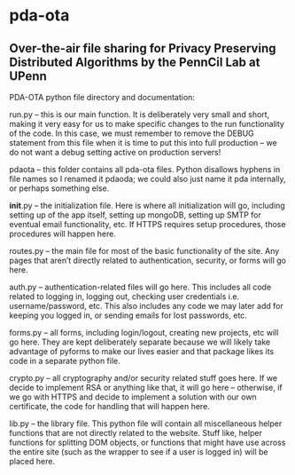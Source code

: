 # pda-ota

## Over-the-air file sharing for Privacy Preserving Distributed Algorithms by the PennCil Lab at UPenn

PDA-OTA python file directory and documentation:

run.py – this is our main function.  It is deliberately very small and short, making it very easy for us to make specific changes to the run functionality of the code.  In this case, we must remember to remove the DEBUG statement from this file when it is time to put this into full production – we do not want a debug setting active on production servers!

pdaota – this folder contains all pda-ota files.  Python disallows hyphens in file names so I renamed it pdaoda; we could also just name it pda internally, or perhaps something else.

__init__.py – the initialization file.  Here is where all initialization will go, including setting up of the app itself, setting up mongoDB, setting up SMTP for eventual email functionality, etc.  If HTTPS requires setup procedures, those procedures will happen here.

routes.py – the main file for most of the basic functionality of the site.  Any pages that aren’t directly related to authentication, security, or forms will go here.

auth.py – authentication-related files will go here.  This includes all code related to logging in, logging out, checking user credentials i.e. username/password, etc.  This also includes any code we may later add for keeping you logged in, or sending emails for lost passwords, etc.

forms.py – all forms, including login/logout, creating new projects, etc will go here.  They are kept deliberately separate because we will likely take advantage of pyforms to make our lives easier and that package likes its code in a separate python file.

crypto.py – all cryptography and/or security related stuff goes here.  If we decide to implement RSA or anything like that, it will go here – otherwise, if we go with HTTPS and decide to implement a solution with our own certificate, the code for handling that will happen here.

lib.py – the library file.  This python file will contain all miscellaneous helper functions that are not directly related to the website.  Stuff like, helper functions for splitting DOM objects, or functions that might have use across the entire site (such as the wrapper to see if a user is logged in) will be placed here.
